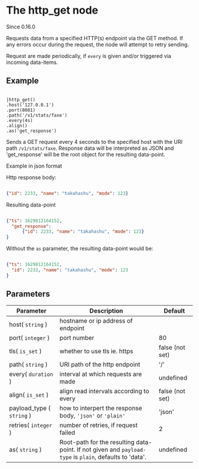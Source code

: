 The http_get node
=====================

Since 0.16.0

Requests data from a specified HTTP(s) endpoint via the GET method.
If any errors occur during the request, the node will attempt to retry sending.

Request are made periodically, if `every` is given and/or triggered via incoming data-items.



Example
-------
```dfs  

|http_get()
.host('127.0.0.1')
.port(8081)
.path('/v1/stats/faxe')
.every(4s)
.align()
.as('get_response') 

```

Sends a GET request every 4 seconds to the specified host with the URI path `/v1/stats/faxe`.
Response data will be interpreted as JSON and 'get_response' will be the root object for the resulting data-point.

Example in json format

Http response body:
```json

{"id": 2233, "name": "takahashu", "mode": 123}

```

Resulting data-point

```json

{"ts": 1629812164152, 
  "get_response":  
      {"id": 2233, "name": "takahashu", "mode": 123}
}

```

Without the `as` parameter, the resulting data-point would be:
```json

{"ts": 1629812164152, 
  "id": 2233, "name": "takahashu", "mode": 123
}

```


Parameters
----------

Parameter     | Description | Default 
--------------|-------------|--------- 
host( `string` )| hostname or ip address of endpoint |
port( `integer` )|port number|80
tls( `is_set` ) | whether to use tls ie. https | false (not set)
path( `string` )| URI path of the http endpoint | '/'  
every( `duration` )|interval at which requests are made | undefined
align( `is_set` )|align read intervals according to every|false (not set)
payload_type ( `string` )| how to interpert the response body, `'json'` or `'plain'` | 'json'
retries( `integer` )|number of retries, if request failed|2
as( `string` )|Root-path for the resulting data-point. If not given and `payload-type` is `plain`, defaults to 'data'.|undefined|'data'